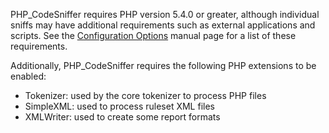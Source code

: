 PHP_CodeSniffer requires PHP version 5.4.0 or greater, although individual sniffs may have additional requirements such as external applications and scripts. See the [Configuration Options](https://github.com/PHPCSStandards/PHP_CodeSniffer/wiki/Configuration-Options) manual page for a list of these requirements.

Additionally, PHP_CodeSniffer requires the following PHP extensions to be enabled:
- Tokenizer: used by the core tokenizer to process PHP files
- SimpleXML: used to process ruleset XML files
- XMLWriter: used to create some report formats
